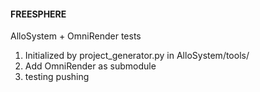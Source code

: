 #### FREESPHERE #####

AlloSystem + OmniRender tests

1. Initialized by project_generator.py in AlloSystem/tools/
2. Add OmniRender as submodule
3. testing pushing